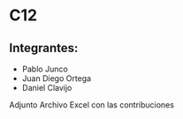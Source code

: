 # C12

## Integrantes:
- Pablo Junco
- Juan Diego Ortega
- Daniel Clavijo

Adjunto Archivo Excel con las contribuciones
